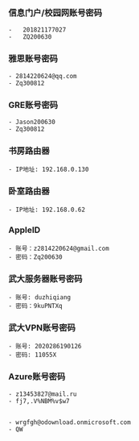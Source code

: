 ### 信息门户/校园网账号密码



```ad-note
-   201821177027
-   ZQ200630
```

### 雅思账号密码
```ad-note
- 2814220624@qq.com
- Zq300812
```

### GRE账号密码

```ad-note
- Jason200630
- Zq300812
```

### 书房路由器
```ad-note
- IP地址: 192.168.0.130

```

### 卧室路由器
```ad-note
- IP地址: 192.168.0.62
```

### AppleID
```ad-note
- 账号：z2814220624@gmail.com
- 密码：Zq200630
```

### 武大服务器账号密码
```ad-note
- 账号: duzhiqiang
- 密码：9kuPNTXq
```

### 武大VPN账号密码

```ad-note
- 账号: 2020286190126
- 密码: 11055X

```

### Azure账号密码
```ad-note
- z13453827@mail.ru
- fj7,.V%NBM%v$w7
```

```ad-note

- wrgfgh@odownload.onmicrosoft.com
- QW

```
